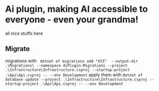 ﻿# Ai plugin, making AI accessible to everyone - even your grandma!

all nice stuffs here

## Migrate
migrations with 
`
dotnet ef migrations add "XYZ"  --output-dir .\Migrations\ --namespace AiPlugin.Migrations --project .\Infrastructure\Infrastructure.csproj --startup-project .\Api\Api.csproj -- --env Development`
apply them with 
`
dotnet ef database update --project .\Infrastructure\Infrastructure.csproj --startup-project .\Api\Api.csproj -- --env Development 
`